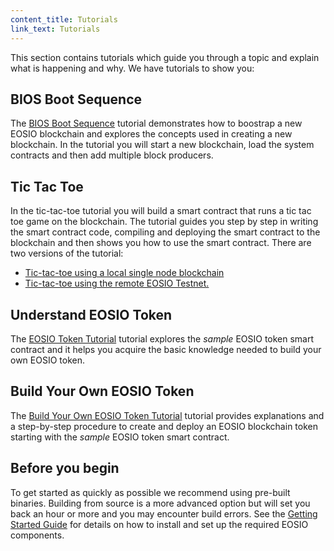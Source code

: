 ```yaml
---
content_title: Tutorials
link_text: Tutorials
---
```


This section contains tutorials which guide you through a topic and explain what is happening and why. We have tutorials to show you:

## BIOS Boot Sequence

The [BIOS Boot Sequence](10_bios-boot-sequence.md) tutorial demonstrates how to boostrap a new EOSIO blockchain and explores the concepts used in creating a new blockchain. In the tutorial you will start a new blockchain, load the system contracts and then add multiple block producers.  

## Tic Tac Toe

In the tic-tac-toe tutorial you will build a smart contract that runs a tic tac toe game on the blockchain. The tutorial guides you step by step in writing the smart contract code, compiling and deploying the smart contract to the blockchain and then shows you how to use the smart contract. There are two versions of the tutorial:  
* [Tic-tac-toe using a local single node blockchain](20_tic-tac-toe-game-smart-contract-single-node.md)
* [Tic-tac-toe using the remote EOSIO Testnet.](21_tic-tac-toe-game-smart-contract-Testnet.md)  

## Understand EOSIO Token

The [EOSIO Token Tutorial](40_eosio_token.md) tutorial explores the *sample* EOSIO token smart contract and it helps you acquire the basic knowledge needed to build your own EOSIO token.

## Build Your Own EOSIO Token

The [Build Your Own EOSIO Token Tutorial](50_build_your_own_eosio_token.md) tutorial provides explanations and a step-by-step procedure to create and deploy an EOSIO blockchain token starting with the *sample* EOSIO token smart contract.

## Before you begin

To get started as quickly as possible we recommend using pre-built binaries. Building from source is a more advanced option but will set you back an hour or more and you may encounter build errors. See the [Getting Started Guide](../30_getting-started-guide) for details on how to install and set up the required EOSIO components.
